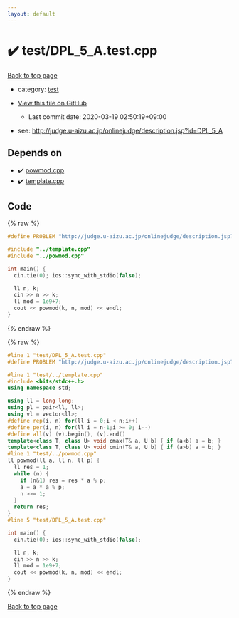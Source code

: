 ```yaml
---
layout: default
---
```


<!-- mathjax config similar to math.stackexchange -->
<script type="text/javascript" async
  src="https://cdnjs.cloudflare.com/ajax/libs/mathjax/2.7.5/MathJax.js?config=TeX-MML-AM_CHTML">
</script>
<script type="text/x-mathjax-config">
  MathJax.Hub.Config({
    TeX: { equationNumbers: { autoNumber: "AMS" }},
    tex2jax: {
      inlineMath: [ ['$','$'] ],
      processEscapes: true
    },
    "HTML-CSS": { matchFontHeight: false },
    displayAlign: "left",
    displayIndent: "2em"
  });
</script>

<script type="text/javascript" src="https://cdnjs.cloudflare.com/ajax/libs/jquery/3.4.1/jquery.min.js"></script>
<script src="https://cdn.jsdelivr.net/npm/jquery-balloon-js@1.1.2/jquery.balloon.min.js" integrity="sha256-ZEYs9VrgAeNuPvs15E39OsyOJaIkXEEt10fzxJ20+2I=" crossorigin="anonymous"></script>
<script type="text/javascript" src="../../assets/js/copy-button.js"></script>
<link rel="stylesheet" href="../../assets/css/copy-button.css" />


# :heavy_check_mark: test/DPL_5_A.test.cpp

<a href="../../index.html">Back to top page</a>

* category: <a href="../../index.html#098f6bcd4621d373cade4e832627b4f6">test</a>
* <a href="{{ site.github.repository_url }}/blob/master/test/DPL_5_A.test.cpp">View this file on GitHub</a>
    - Last commit date: 2020-03-19 02:50:19+09:00


* see: <a href="http://judge.u-aizu.ac.jp/onlinejudge/description.jsp?id=DPL_5_A">http://judge.u-aizu.ac.jp/onlinejudge/description.jsp?id=DPL_5_A</a>


## Depends on

* :heavy_check_mark: <a href="../../library/powmod.cpp.html">powmod.cpp</a>
* :heavy_check_mark: <a href="../../library/template.cpp.html">template.cpp</a>


## Code

<a id="unbundled"></a>
{% raw %}
```cpp
#define PROBLEM "http://judge.u-aizu.ac.jp/onlinejudge/description.jsp?id=DPL_5_A"

#include "../template.cpp"
#include "../powmod.cpp"

int main() {
  cin.tie(0); ios::sync_with_stdio(false);

  ll n, k;
  cin >> n >> k;
  ll mod = 1e9+7;
  cout << powmod(k, n, mod) << endl;
}

```
{% endraw %}

<a id="bundled"></a>
{% raw %}
```cpp
#line 1 "test/DPL_5_A.test.cpp"
#define PROBLEM "http://judge.u-aizu.ac.jp/onlinejudge/description.jsp?id=DPL_5_A"

#line 1 "test/../template.cpp"
#include <bits/stdc++.h>
using namespace std;

using ll = long long;
using pl = pair<ll, ll>;
using vl = vector<ll>;
#define rep(i, n) for(ll i = 0;i < n;i++)
#define per(i, n) for(ll i = n-1;i >= 0; i--)
#define all(v) (v).begin(), (v).end()
template<class T, class U> void cmax(T& a, U b) { if (a<b) a = b; }
template<class T, class U> void cmin(T& a, U b) { if (a>b) a = b; }
#line 1 "test/../powmod.cpp"
ll powmod(ll a, ll n, ll p) {
  ll res = 1;
  while (n) {
    if (n&1) res = res * a % p;
    a = a * a % p;
    n >>= 1;
  }
  return res;
}
#line 5 "test/DPL_5_A.test.cpp"

int main() {
  cin.tie(0); ios::sync_with_stdio(false);

  ll n, k;
  cin >> n >> k;
  ll mod = 1e9+7;
  cout << powmod(k, n, mod) << endl;
}

```
{% endraw %}

<a href="../../index.html">Back to top page</a>

